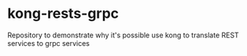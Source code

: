 # kong-rests-grpc
Repository to demonstrate why it's possible use kong to translate REST services to grpc services

